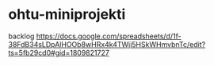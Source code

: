 # ohtu-miniprojekti

backlog https://docs.google.com/spreadsheets/d/1f-38FdB34sLDpAlHOOb8wHRx4k4TWji5HSkWHmvbnTc/edit?ts=5fb29cd0#gid=1809821727
